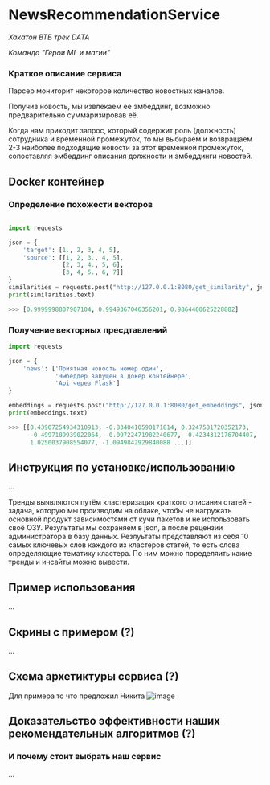 # NewsRecommendationService

*Хакатон ВТБ трек DATA*

*Команда "Герои ML и магии"*

### Краткое описание сервиса

Парсер мониторит некоторое количество новостных каналов.

Получив новость, мы извлекаем ее эмбеддинг, возможно предварительно суммаризировав её.

Когда нам приходит запрос, который содержит роль (должность) сотрудника и временной промежуток, то мы выбираем и
возвращаем 2-3 наиболее подходящие новости за этот временной промежуток, сопоставляя эмбеддинг описания должности и
эмбеддинги новостей.

## Docker контейнер

### Определение похожести векторов

```python

import requests

json = {
    'target': [1., 2, 3, 4, 5],
    'source': [[1, 2, 3., 4, 5],
               [2, 3, 4., 5, 6],
               [3, 4, 5., 6, 7]]
}
similarities = requests.post("http://127.0.0.1:8080/get_similarity", json=json)
print(similarities.text)

>>> [0.9999998807907104, 0.9949367046356201, 0.9864400625228882]
```

### Получение векторных пресдтавлений

```python
import requests

json = {
    'news': ['Приятная новость номер один',
             'Эмбеддер запущен в докер контейнере',
             'Api через Flask']
}

embeddings = requests.post("http://127.0.0.1:8080/get_embeddings", json=json)
print(embeddings.text)

>>> [[0.43907254934310913, -0.8340410590171814, 0.3247581720352173, 
      -0.4997189939022064, -0.09722471982240677, -0.4234312176704407, 
      1.0250037908554077, -1.0949842929840088 ...]]

```

## Инструкция по установке/использованию

...

Тренды выявляются путём кластеризация краткого описания статей - задача, которую мы производим на облаке, чтобы не нагружать основной продукт зависимостями от кучи пакетов и не использовать своё ОЗУ. Результаты мы сохраняем в json, а после рецензии администратора в базу данных. Резлуьтаты представляют из себя 10 самых ключевых слов каждого из кластеров статей, то есть слова определяющие тематику кластера. По ним можно поределяить какие тренды и инсайты можно вывести.

## Пример использования

...

## Скрины с примером (?)

...

## Схема архетиктуры сервиса (?)

Для примера то что предложил Никита
![image](https://user-images.githubusercontent.com/86519457/193768288-8152bb6a-1f38-4e9e-8eac-d9c24ff8174f.png)

## Доказательство эффективности наших рекомендательных алгоритмов (?)

### И почему стоит выбрать наш сервис

...
